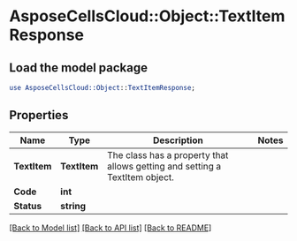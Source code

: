 # AsposeCellsCloud::Object::TextItemResponse 

## Load the model package
```perl
use AsposeCellsCloud::Object::TextItemResponse;
```

## Properties
Name | Type | Description | Notes
------------ | ------------- | ------------- | -------------
**TextItem** | **TextItem** | The class has a property that allows getting and setting a TextItem object. |
**Code** | **int** |  |
**Status** | **string** |  |  

[[Back to Model list]](../README.md#documentation-for-models) [[Back to API list]](../README.md#documentation-for-api-endpoints) [[Back to README]](../README.md)

